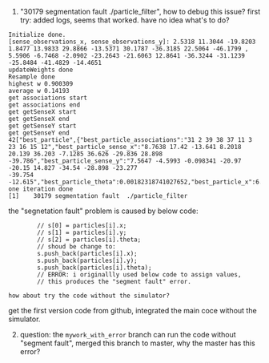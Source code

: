 
1. "30179 segmentation fault  ./particle_filter", how to debug this issue?
first try:
added logs, seems that worked. have no idea what's to do? 
```
Initialize done.
[sense_observations_x, sense_observations_y]: 2.5318 11.3044 -19.8203 1.8477 13.9833 29.8866 -13.5371 30.1787 -36.3185 22.5064 -46.1799 , 5.5906 -6.7468 -2.0902 -23.2643 -21.6063 12.8641 -36.3244 -31.1239 -25.8484 -41.4829 -14.4651
updateWeights done
Resample done
highest w 0.900309
average w 0.14193
get associations start
get associations end
get getSenseX start
get getSenseX end
get getSenseY start
get getSenseY end
42["best_particle",{"best_particle_associations":"31 2 39 38 37 11 3 23 16 15 12","best_particle_sense_x":"8.7638 17.42 -13.641 8.2018 20.139 36.203 -7.1285 36.626 -29.836 28.898 -39.786","best_particle_sense_y":"7.5647 -4.5993 -0.098341 -20.97 -20.15 14.827 -34.54 -28.898 -23.277
-39.754 -12.615","best_particle_theta":0.00182318741027652,"best_particle_x":6.31935846397864,"best_particle_y":1.98453119851265}]
one iteration done
[1]    30179 segmentation fault  ./particle_filter
```

the "segnetation fault" problem is caused by below code:
```
        // s[0] = particles[i].x;
        // s[1] = particles[i].y;
        // s[2] = particles[i].theta;
        // shoud be change to:
        s.push_back(particles[i].x);
        s.push_back(particles[i].y);
        s.push_back(particles[i].theta);
        // ERROR: i originallly used below code to assign values, 
        // this produces the "segment fault" error. 

```

    how about try the code without the simulator? 
get the first version code from github, integrated the main coce without the simulator.

2. question: the `mywork_with_error` branch can run the code without "segment fault", merged this branch to master, why the master has this error?






